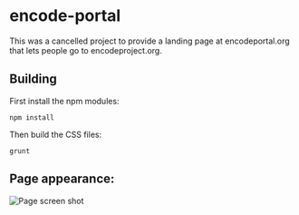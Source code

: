 # encode-portal

This was a cancelled project to provide a landing page at encodeportal.org that lets people go to encodeproject.org.

## Building

First install the npm modules:

```
npm install
```

Then build the CSS files:

```
grunt
```

## Page appearance:

![Page screen shot](https://cloud.githubusercontent.com/assets/1181324/15196466/3a87870e-1781-11e6-8e86-ad805d5d90bd.png)
